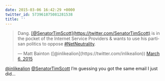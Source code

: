 ```yaml
---
date: 2015-03-06 16:42:29 +0000
twitter_id: 573961875081281538
title: ''
---
```


<blockquote class="twitter-tweet"><p lang="en" dir="ltr">Dang. <a href="https://twitter.com/SenatorTimScott?ref_src=twsrc%5Etfw">[@SenatorTimScott](https://twitter.com/SenatorTimScott)</a> is in the pocket of the Internet Service Providers &amp; wants to use his partisan politics to oppose <a href="https://twitter.com/hashtag/NetNeutrality?src=hash&amp;ref_src=twsrc%5Etfw">#NetNeutrality</a>.</p>&mdash; Matt Bainton ([@inlikealion](https://twitter.com/inlikealion)) <a href="https://twitter.com/inlikealion/status/573957612796047362?ref_src=twsrc%5Etfw">March 6, 2015</a></blockquote>
<script async src="https://platform.twitter.com/widgets.js" charset="utf-8"></script>

[@inlikealion](https://twitter.com/inlikealion) [@SenatorTimScott](https://twitter.com/SenatorTimScott) I’m guessing you got the same email I just did…
